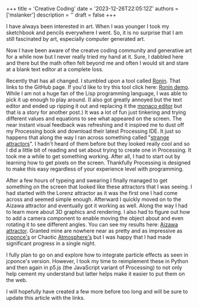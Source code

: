 +++
title = 'Creative Coding'
date = '2023-12-26T22:05:12Z'
authors = ['mslanker']
description = ''
draft = false
+++

I have always been interested in art.  When I was younger I took my sketchbook and pencils everywhere I went.
So, it is no surprise that I am still fascinated by art, especially computer generated art.

Now I have been aware of the creatve coding community and generative art for a while now but I never really tried my hand at it.  Sure, I dabbled here and there but the math often felt beyond me and often I would sit and stare at a blank text editor at a complete loss.

Recently that has all changed.  I stumbled upon a tool called [Ronin](https://github.com/hundredrabbits/Ronin).  That links to the GitHub page.  If you'd like to try this tool click here: [Ronin demo](https://hundredrabbits.github.io/Ronin).  While I am not a huge fan of the Lisp programming language, I was able to pick it up enough to play around.  (I also got greatly annoyed but the text editor and ended up ripping it out and replacing it the [monaco editor](https://github.com/microsoft/monaco-editor) but that is a story for another post.)  It was a lot of fun just tinkering and trying different values and equations to see what appeared on the screen.  The near instant visual feedback was refreshing and it inspired me to dust off my Processing book and download their latest Processing IDE.  It just so happens that along the way I ran across something called "[strange attractors](https://en.wikipedia.org/wiki/Attractor#Strange_attractor)".  I hadn't heard of them before but they looked really cool and so I did a little bit of reading and set about trying to create one in Processing.  It took me a while to get something working.  After all, I had to start out by learning how to get pixels on the screen.  Thankfully Processing is designed to make this easy regardless of your experience level with programming.

After a few hours of typeing and swearing I finally managed to get something on the screen that looked like these attractors that I was seeing.  I had started with the Lorenz attractor as it was the first one I had come across and seemed simple enough.  Afterward I quickly moved on to the Aizawa attractor and eventually got it working as well.  Along the way I had to learn more about 3D graphics and rendering.  I also had to figure out how to add a camera component to enable moving the object about and even rotating it to see different angles.  You can see my results here: [Aizawa attractor](https://github.com/slaro/p5js-aizawa-attractor).  Granted mine are nowhere near as pretty and as impressive as [jcponce's](https://www.dynamicmath.xyz/strange-attractors/) or Chaotic [Atmosphere's](https://chaoticatmospheres.com/mathrules-strange-attractors) but I was happy that I had made significant progress in a single night.

I fully plan to go on and explore how to integrate particle effects as seen in jcponce's version.  However, I took my time to reimplement these in Python and then again in p5.js (the JavaScript variant of Processing) to not only help cement my understand but latter helps make it easier to put them on the web.

I will hopefully have created a few more before too long and will be sure to update this article with the links.
